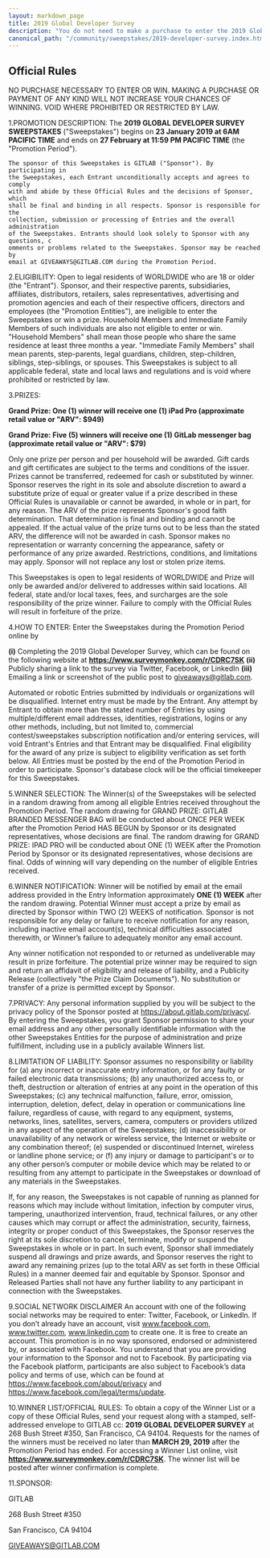 ```yaml
---
layout: markdown_page
title: 2019 Global Developer Survey
description: "You do not need to make a purchase to enter the 2019 Global Developer Survey Sweepstakes. Learn more about this opportunity here!"
canonical_path: "/community/sweepstakes/2019-developer-survey.index.html"
---
```


## Official Rules

NO PURCHASE NECESSARY TO ENTER OR WIN. MAKING A PURCHASE OR PAYMENT OF ANY KIND 
WILL NOT INCREASE YOUR CHANCES OF WINNING. VOID WHERE PROHIBITED OR RESTRICTED 
BY LAW. 

1.PROMOTION DESCRIPTION: The **2019 GLOBAL DEVELOPER SURVEY SWEEPSTAKES** (\"Sweepstakes\") begins on 
**23 January 2019 at 6AM PACIFIC TIME** and ends on **27 February at 11:59 PM PACIFIC TIME** (the \"Promotion Period\"). 

    The sponsor of this Sweepstakes is GITLAB ("Sponsor"). By participating in 
    the Sweepstakes, each Entrant unconditionally accepts and agrees to comply 
    with and abide by these Official Rules and the decisions of Sponsor, which 
    shall be final and binding in all respects. Sponsor is responsible for the 
    collection, submission or processing of Entries and the overall administration 
    of the Sweepstakes. Entrants should look solely to Sponsor with any questions, c
    omments or problems related to the Sweepstakes. Sponsor may be reached by 
    email at GIVEAWAYS@GITLAB.COM during the Promotion Period. 
    
2.ELIGIBILITY: Open to legal residents of WORLDWIDE who are 18 or older (the \"Entrant\"). 
Sponsor, and their respective parents, subsidiaries, affiliates, distributors, 
retailers, sales representatives, advertising and promotion agencies and each of 
their respective officers, directors and employees (the \"Promotion Entities\"), 
are ineligible to enter the Sweepstakes or win a prize. Household Members and 
Immediate Family Members of such individuals are also not eligible to enter or win. 
"Household Members" shall mean those people who share the same residence at least 
three months a year. "Immediate Family Members" shall mean parents, step-parents, 
legal guardians, children, step-children, siblings, step-siblings, or spouses.
This Sweepstakes is subject to all applicable federal, state and local laws and 
regulations and is void where prohibited or restricted by law. 

3.PRIZES: 

**Grand Prize: One (1) winner will receive one (1) iPad Pro (approximate retail value or "ARV": $949)**

**Grand Prize: Five (5) winners will receive one (1) GitLab messenger bag (approximate retail value or "ARV": $79)**

Only one prize per person and per household will be awarded. Gift cards and gift 
certificates are subject to the terms and conditions of the issuer. Prizes cannot 
be transferred, redeemed for cash or substituted by winner. Sponsor reserves the 
right in its sole and absolute discretion to award a substitute prize of equal 
or greater value if a prize described in these Official Rules is unavailable or 
cannot be awarded, in whole or in part, for any reason. The ARV of the prize 
represents Sponsor's good faith determination. That determination is final and 
binding and cannot be appealed. If the actual value of the prize turns out to be 
less than the stated ARV, the difference will not be awarded in cash. Sponsor 
makes no representation or warranty concerning the appearance, safety or performance 
of any prize awarded. Restrictions, conditions, and limitations may apply. 
Sponsor will not replace any lost or stolen prize items.

This Sweepstakes is open to legal residents of WORLDWIDE and Prize will only be 
awarded and/or delivered to addresses within said locations. All federal, state 
and/or local taxes, fees, and surcharges are the sole responsibility of the prize 
winner. Failure to comply with the Official Rules will result in forfeiture of the prize.

4.HOW TO ENTER: Enter the Sweepstakes during the Promotion Period online by 

**(i)** Completing the 2019 Global Developer Survey, 
which can be found on the following website at **https://www.surveymonkey.com/r/CDRC7SK**
**(ii)** Publicly sharing a link to the survey via Twitter, Facebook, or LinkedIn
**(iii)** Emailing a link or screenshot of the public post to giveaways@gitlab.com.

Automated or robotic Entries submitted by individuals or organizations will be disqualified. 
Internet entry must be made by the Entrant. Any attempt by Entrant to obtain more 
than the stated number of Entries by using multiple/different email addresses, 
identities, registrations, logins or any other methods, including, but not limited 
to, commercial contest/sweepstakes subscription notification and/or entering services, 
will void Entrant's Entries and that Entrant may be disqualified. Final eligibility 
for the award of any prize is subject to eligibility verification as set forth below.
All Entries must be posted by the end of the Promotion Period in order to participate. 
Sponsor's database clock will be the official timekeeper for this Sweepstakes.

5.WINNER SELECTION: The Winner(s) of the Sweepstakes will be selected in a random 
drawing from among all eligible Entries received throughout the Promotion Period. 
The random drawing for GRAND PRIZE: GITLAB BRANDED MESSENGER BAG will be conducted about 
ONCE PER WEEK after the Promotion Period HAS BEGUN by Sponsor or its designated 
representatives, whose decisions are final. The random drawing for GRAND PRIZE: 
IPAD PRO will be conducted about ONE (1) WEEK after the Promotion Period by Sponsor 
or its designated representatives, whose decisions are final. Odds of winning 
will vary depending on the number of eligible Entries received.

6.WINNER NOTIFICATION: Winner will be notified by email at the email address 
provided in the Entry Information approximately **ONE (1) WEEK** 
after the random drawing. Potential Winner must accept a prize by email as directed 
by Sponsor within TWO (2) WEEKS of notification. Sponsor is not 
responsible for any delay or failure to receive notification for any reason, 
including inactive email account(s), technical difficulties associated therewith, 
or Winner’s failure to adequately monitor any email account.

Any winner notification not responded to or returned as undeliverable may result 
in prize forfeiture. The potential prize winner may be required to sign and return 
an affidavit of eligibility and release of liability, and a Publicity Release 
(collectively \"the Prize Claim Documents\"). No substitution or transfer of a 
prize is permitted except by Sponsor.

7.PRIVACY: Any personal information supplied by you will be subject to the 
privacy policy of the Sponsor posted at https://about.gitlab.com/privacy/. 
By entering the Sweepstakes, you grant Sponsor permission to share your email 
address and any other personally identifiable information with the other Sweepstakes 
Entities for the purpose of administration and prize fulfillment, including use 
in a publicly available Winners list.

8.LIMITATION OF LIABILITY: Sponsor assumes no responsibility or liability for 
(a) any incorrect or inaccurate entry information, or for any faulty or failed 
electronic data transmissions; (b) any unauthorized access to, or theft, destruction 
or alteration of entries at any point in the operation of this Sweepstakes; (c) 
any technical malfunction, failure, error, omission, interruption, deletion, defect, 
delay in operation or communications line failure, regardless of cause, with regard 
to any equipment, systems, networks, lines, satellites, servers, camera, computers 
or providers utilized in any aspect of the operation of the Sweepstakes; 
(d) inaccessibility or unavailability of any network or wireless service, the 
Internet or website or any combination thereof; (e) suspended or discontinued Internet, 
wireless or landline phone service; or (f) any injury or damage to participant's 
or to any other person’s computer or mobile device which may be related to or 
resulting from any attempt to participate in the Sweepstakes or download of any 
materials in the Sweepstakes.

If, for any reason, the Sweepstakes is not capable of running as planned for reasons 
which may include without limitation, infection by computer virus, tampering, 
unauthorized intervention, fraud, technical failures, or any other causes which 
may corrupt or affect the administration, security, fairness, integrity or proper 
conduct of this Sweepstakes, the Sponsor reserves the right at its sole discretion 
to cancel, terminate, modify or suspend the Sweepstakes in whole or in part. 
In such event, Sponsor shall immediately suspend all drawings and prize awards, 
and Sponsor reserves the right to award any remaining prizes (up to the total ARV 
as set forth in these Official Rules) in a manner deemed fair and equitable by Sponsor. 
Sponsor and Released Parties shall not have any further liability to any participant in connection with the Sweepstakes.

9.SOCIAL NETWORK DISCLAIMER
An account with one of the following social networks may be required to enter: Twitter, Facebook, or LinkedIn. 
If you don’t already have an account, visit www.facebook.com, www.twitter.com, www.linkedin.com to create one. 
It is free to create an account. This promotion is in no way sponsored, endorsed 
or administered by, or associated with Facebook. You understand that you are 
providing your information to the Sponsor and not to Facebook. By participating 
via the Facebook platform, participants are also subject to Facebook’s data policy 
and terms of use, which can be found at https://www.facebook.com/about/privacy 
and https://www.facebook.com/legal/terms/update.

10.WINNER LIST/OFFICIAL RULES: To obtain a copy of the Winner List or a copy of 
these Official Rules, send your request along with a stamped, self-addressed 
envelope to GITLAB cc: **2019 GLOBAL DEVELOPER SURVEY** at 268 Bush Street #350, San Francisco, CA 94104. 
Requests for the names of the winners must be received no later than **MARCH 29, 2019** 
after the Promotion Period has ended. For accessing a Winner List online, visit **https://www.surveymonkey.com/r/CDRC7SK**. 
The winner list will be posted after winner confirmation is complete.

11.SPONSOR: 

GITLAB

268 Bush Street #350

San Francisco, CA 94104

GIVEAWAYS@GITLAB.COM
